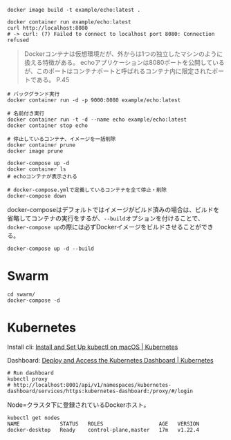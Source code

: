 ```shell
docker image build -t example/echo:latest .
```

```shell
docker container run example/echo:latest
curl http://localhost:8080
# -> curl: (7) Failed to connect to localhost port 8080: Connection refused
```

> Dockerコンテナは仮想環境だが、外からは1つの独立したマシンのように扱える特徴がある。
> echoアプリケーションは8080ポートを公開しているが、このポートはコンテナポートと呼ばれるコンテナ内に限定されたポートである。
> P.45

```shell
# バックグランド実行
docker container run -d -p 9000:8080 example/echo:latest

# 名前付き実行
docker container run -t -d --name echo example/echo:latest
docker container stop echo
```

```shell
# 停止しているコンテナ、イメージを一括削除
docker container prune
docker image prune
```

```shell
docker-compose up -d
docker container ls
# echoコンテナが表示される

# docker-compose.ymlで定義しているコンテナを全て停止・削除
docker-compose down
```

docker-composeはデフォルトではイメージがビルド済みの場合は、ビルドを省略してコンテナの実行をするが、`--build`オプションを付けることで、`docker-compose up`の際には必ずDockerイメージをビルドさせることができる。

```shell
docker-compose up -d --build
```

# Swarm

```shell
cd swarm/
docker-compose -d
```

# Kubernetes

Install cli: [Install and Set Up kubectl on macOS | Kubernetes](https://kubernetes.io/docs/tasks/tools/install-kubectl-macos/)

Dashboard: [Deploy and Access the Kubernetes Dashboard | Kubernetes](https://kubernetes.io/docs/tasks/access-application-cluster/web-ui-dashboard/)


```shell
# Run dashboard
kubectl proxy
# http://localhost:8001/api/v1/namespaces/kubernetes-dashboard/services/https:kubernetes-dashboard:/proxy/#/login
```

Node=クラスタ下に登録されているDockerホスト。

```shell
kubectl get nodes
NAME             STATUS   ROLES                  AGE   VERSION
docker-desktop   Ready    control-plane,master   17m   v1.22.4
```
